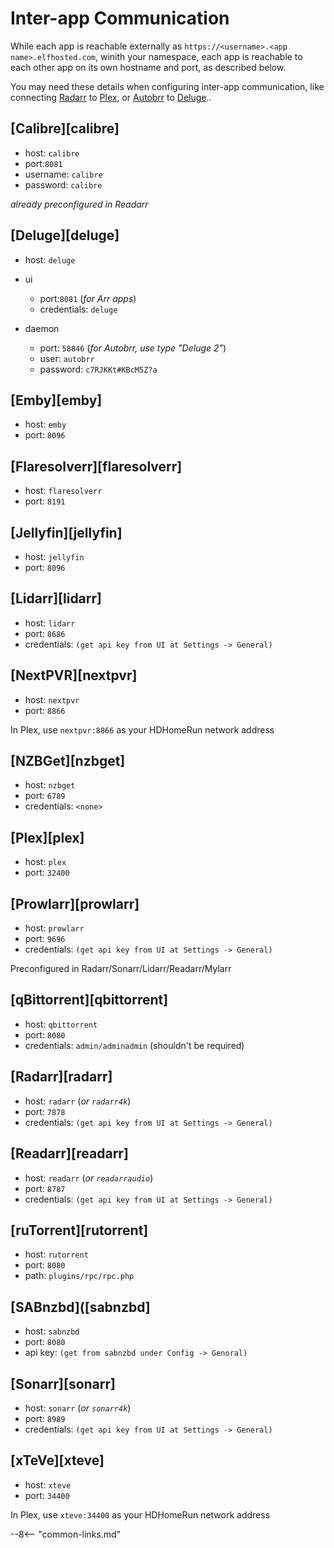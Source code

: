 # Inter-app Communication

While each app is reachable externally as `https://<username>.<app name>.elfhosted.com`, winith your namespace, each app is reachable to each other app on its own hostname and port, as described below.

You may need these details when configuring inter-app communication, like connecting [Radarr](/Apps/Radarr) to [Plex](/Apps/Plex), or [Autobrr](/Apps/Autobrr) to [Deluge](/Apps/Deluge)..

## [Calibre][calibre]

* host: `calibre`
* port:`8081`
* username: `calibre`
* password: `calibre`

*already preconfigured in Readarr*

## [Deluge][deluge]

* host: `deluge`
* ui
	* port:`8081` (*for Arr apps*)
	* credentials: `deluge`
 
* daemon
  * port: `58846` (*for Autobrr, use type "Deluge 2"*)
  * user: `autobrr`
  * password: `c7RJKKt#KBcM5Z?a`

## [Emby][emby]

* host: `emby`
* port: `8096`


## [Flaresolverr][flaresolverr]

* host: `flaresolverr`
* port: `8191`
  
## [Jellyfin][jellyfin]

* host: `jellyfin`
* port: `8096`

## [Lidarr][lidarr]

* host: `lidarr`
* port: `8686`
* credentials: `(get api key from UI at Settings -> General)`

## [NextPVR][nextpvr]

* host: `nextpvr`
* port: `8866`

In Plex, use `nextpvr:8866` as your HDHomeRun network address

## [NZBGet][nzbget]

* host: `nzbget`
* port: `6789`
* credentials: `<none>`

## [Plex][plex]

* host: `plex`
* port: `32400`
  
## [Prowlarr][prowlarr]

* host: `prowlarr`
* port: `9696`
* credentials: `(get api key from UI at Settings -> General)`

Preconfigured in Radarr/Sonarr/Lidarr/Readarr/Mylarr

## [qBittorrent][qbittorrent]

* host: `qbittorrent`
* port: `8080`
* credentials: `admin/adminadmin` (shouldn't be required)

## [Radarr][radarr]

* host: `radarr` (*or `radarr4k`*)
* port: `7878`
* credentials: `(get api key from UI at Settings -> General)`

## [Readarr][readarr]

* host: `readarr` (*or `readarraudio`*)
* port: `8787`
* credentials: `(get api key from UI at Settings -> General)`

## [ruTorrent][rutorrent]

* host: `rutorrent`
* port: `8080`
* path: `plugins/rpc/rpc.php`

## [SABnzbd]([sabnzbd]

* host: `sabnzbd`
* port: `8080`
* api key: `(get from sabnzbd under Config -> Genoral)`

## [Sonarr][sonarr]

* host: `sonarr`  (*or `sonarr4k`*)
* port: `8989`
* credentials: `(get api key from UI at Settings -> General)`

## [xTeVe][xteve]

* host: `xteve`
* port: `34400`

In Plex, use `xteve:34400` as your HDHomeRun network address

--8<-- "common-links.md"